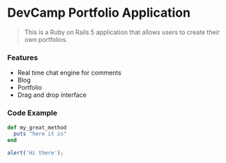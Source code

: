 # DevCamp Portfolio Application


 > This is a Ruby on Rails 5 application that allows users to create their own portfolios.
 
 ### Features
 
  - Real time chat engine for comments
  - Blog
  - Portfolio
  - Drag and drop interface
  
### Code Example

```ruby
def my_great_method
  puts "here it is"
end
```

```javascript 
alert('Hi there');
```
  